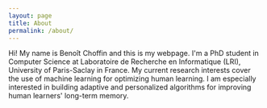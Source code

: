 ```yaml
---
layout: page
title: About
permalink: /about/
---
```


Hi! My name is Benoît Choffin and this is my webpage. I'm a PhD student in Computer Science at Laboratoire de Recherche en Informatique (LRI), University of Paris-Saclay in France. My current research interests cover the use of machine learning for optimizing human learning. I am especially interested in building adaptive and personalized algorithms for improving human learners' long-term memory.